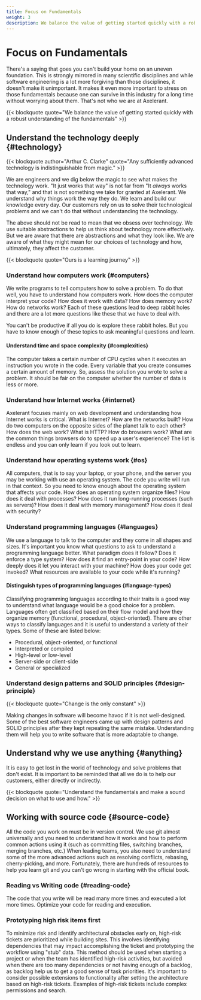```yaml
---
title: Focus on Fundamentals
weight: 3
description: We balance the value of getting started quickly with a robust understanding of the fundamentals.
---
```


# Focus on Fundamentals

There's a saying that goes you can't build your home on an uneven foundation. This is strongly mirrored in many scientific disciplines and while software engineering is a lot more forgiving than those disciplines, it doesn't make it unimportant. It makes it even more important to stress on those fundamentals because one can survive in this industry for a long time without worrying about them. That's not who we are at Axelerant.

{{< blockquote quote="We balance the value of getting started quickly with a robust understanding of the fundamentals" >}}

## Understand the technology deeply {#technology}

{{< blockquote author="Arthur C. Clarke" quote="Any sufficiently advanced technology is indistinguishable from magic." >}}

We are engineers and we dig below the magic to see what makes the technology work. "It just works that way" is not far from "It _always_ works that way," and that is not something we take for granted at Axelerant. We understand why things work the way they do. We learn and build our knowledge every day. Our customers rely on us to solve their technological problems and we can't do that without understanding the technology.

The above should not be read to mean that we obsess over technology. We use suitable abstractions to help us think about technology more effectively. But we are aware that there are abstractions and what they look like. We are aware of what they might mean for our choices of technology and how, ultimately, they affect the customer.

{{< blockquote quote="Ours is a learning journey" >}}

### Understand how computers work {#computers}

We write programs to tell computers how to solve a problem. To do that well, you have to understand how computers work. How does the computer interpret your code? How does it work with data? How does memory work? How do networks work? Each of these questions lead to deep rabbit holes and there are a lot more questions like these that we have to deal with.

You can't be productive if all you do is explore these rabbit holes. But you have to know enough of these topics to ask meaningful questions and learn.

#### Understand time and space complexity {#complexities}

The computer takes a certain number of CPU cycles when it executes an instruction you wrote in the code. Every variable that you create consumes a certain amount of memory. So, assess the solution you wrote to solve a problem. It should be fair on the computer whether the number of data is less or more.

### Understand how Internet works {#internet}

Axelerant focuses mainly on web development and understanding how Internet works is critical. What is Internet? How are the networks built? How do two computers on the opposite sides of the planet talk to each other? How does the web work? What is HTTP? How do browsers work? What are the common things browsers do to speed up a user's experience? The list is endless and you can only learn if you look out to learn.

### Understand how operating systems work {#os}

All computers, that is to say your laptop, or your phone, and the server you may be working with use an operating system. The code you write will run in that context. So you need to know enough about the operating system that affects your code. How does an operating system organize files? How does it deal with processes? How does it run long-running processes (such as servers)? How does it deal with memory management? How does it deal with security?

### Understand programming languages {#languages}

We use a language to talk to the computer and they come in all shapes and sizes. It's important you know what questions to ask to understand a programming language better. What paradigm does it follow? Does it enforce a type system? How does it find an entry-point in your code? How deeply does it let you interact with your machine? How does your code get invoked? What resources are available to your code while it's running?

#### Distinguish types of programming languages {#language-types}

Classifying programming languages according to their traits is a good way to understand what language would be a good choice for a problem. Languages often get classified based on their flow model and how they organize memory (functional, procedural, object-oriented). There are other ways to classify languages and it is useful to understand a variety of their types. Some of these are listed below:

- Procedural, object-oriented, or functional
- Interpreted or compiled
- High-level or low-level
- Server-side or client-side
- General or specialized

### Understand design patterns and SOLID principles {#design-principle}

{{< blockquote  quote="Change is the only constant" >}}

Making changes in software will become havoc if it is not well-designed. Some of the best software engineers came up with design patterns and SOLID principles after they kept repeating the same mistake. Understanding them will help you to write software that is more adaptable to change.

## Understand why we use anything {#anything}

It is easy to get lost in the world of technology and solve problems that don't exist. It is important to be reminded that all we do is to help our customers, either directly or indirectly.

{{< blockquote  quote="Understand the fundamentals and make a sound decision on what to use and how." >}}

## Working with source code {#source-code}

All the code you work on must be in version control. We use git almost universally and you need to understand how it works and how to perform common actions using it (such as committing files, switching branches, merging branches, etc.) When leading teams, you also need to understand some of the more advanced actions such as resolving conflicts, rebasing, cherry-picking, and more. Fortunately, there are hundreds of resources to help you learn git and you can't go wrong in starting with the official book.

### Reading vs Writing code {#reading-code}

The code that you write will be read many more times and executed a lot more times. Optimize your code for reading and execution.

### Prototyping high risk items first

To minimize risk and identify architectural obstacles early on, high-risk tickets are prioritized while building sites. This involves identifying dependencies that may impact accomplishing the ticket and prototyping the workflow using "stub" data. This method should be used when starting a project or when the team has identified high-risk activities, but avoided when there are too many dependencies or not having enough of a  backlog, as backlog help us to get a good sense of task priorities. It's important to consider possible extensions to functionality after setting the architecture based on high-risk tickets. Examples of high-risk tickets include complex permissions and search.
